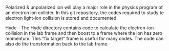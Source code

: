 
Polarized & unpolarized ion will play a major role in the physics program of an electron ion collider.   In this git repository, the codes required to study te electron light-ion collision is stored and documented. 

Hyde - The Hyde directory contains code to calculate the electron-ion collision in the lab frame and then boost to a frame where the ion has zero momentum.   This "fix target" frame is useful for many codes.   The code can also do the transformation back to the lab frame.


